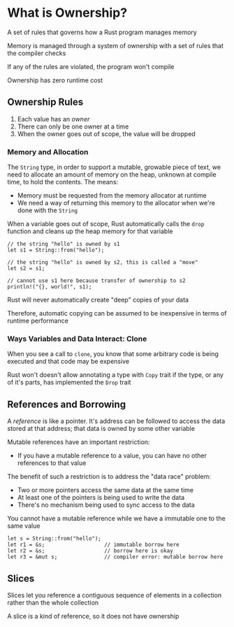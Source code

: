 # What is Ownership?

A set of rules that governs how a Rust program manages memory

Memory is managed through a system of ownership with a set of rules
that the compiler checks

If any of the rules are violated, the program won't compile

Ownership has zero runtime cost


## Ownership Rules

1. Each value has an _owner_
2. There can only be one owner at a time
3. When the owner goes out of scope, the value will be dropped

### Memory and Allocation

The `String` type, in order to support a mutable, growable piece of text, we
need to allocate an amount of memory on the heap, unknown at compile time, to
hold the contents. The means:
- Memory must be requested from the memory allocator at runtime
- We need a way of returning this memory to the allocator when we're done with
the `String`

When a variable goes out of scope, Rust automatically calls the `drop` function
and cleans up the heap memory for that variable

```
// the string "hello" is owned by s1
let s1 = String::from("hello");

// the string "hello" is owned by s2, this is called a "move"
let s2 = s1;

// cannot use s1 here because transfer of ownership to s2
println!("{}, world!", s1);
```

Rust will never automatically create "deep" copies of your data 

Therefore, automatic copying can be assumed to be inexpensive in terms
of runtime performance

### Ways Variables and Data Interact: Clone

When you see a call to `clone`, you know that some arbitrary code is being
executed and that code may be expensive

Rust won't doesn't allow annotating a type with `Copy` trait if the type, or any
of it's parts, has implemented the `Drop` trait

## References and Borrowing

A _reference_ is like a pointer. It's address can be followed to access
the data stored at that address; that data is owned by some other variable

Mutable references have an important restriction:
- If you have a mutable reference to a value, you can have no other references
  to that value

The benefit of such a restriction is to address the "data race" problem:
- Two or more pointers access the same data at the same time
- At least one of the pointers is being used to write the data
- There's no mechanism being used to sync access to the data

You cannot have a mutable reference while we have a immutable one to the same value
```
let s = String::from("hello");
let r1 = &s;                   // immutable borrow here
let r2 = &s;                   // borrow here is okay
let r3 = &mut s;               // compiler error: mutable borrow here
```

## Slices

Slices let you reference a contiguous sequence of elements in a collection
rather than the whole collection

A slice is a kind of reference, so it does not have ownership
